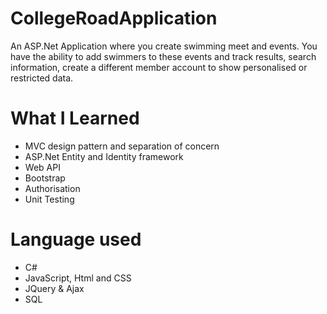 # CollegeRoadApplication
An ASP.Net Application where you create swimming meet and events. You have the ability to add swimmers to these events and track results, search information, create a different member account to show personalised or restricted data.  

# What I Learned
- MVC design pattern and separation of concern 
- ASP.Net Entity and Identity framework 
- Web API
- Bootstrap
- Authorisation 
- Unit Testing

# Language used
- C#
- JavaScript, Html and CSS
- JQuery & Ajax
- SQL



